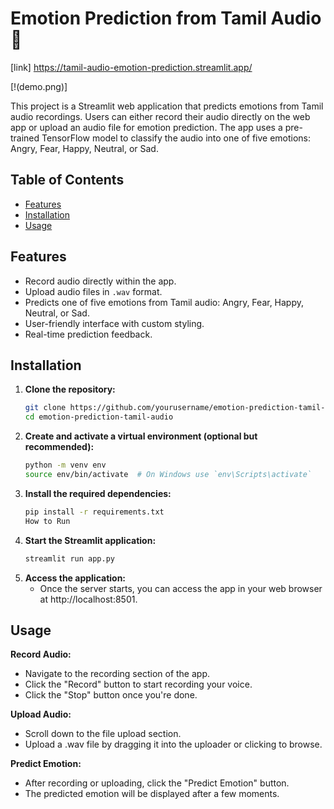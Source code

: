 # Emotion Prediction from Tamil Audio 🎵

[link] https://tamil-audio-emotion-prediction.streamlit.app/

[!(demo.png)]

This project is a Streamlit web application that predicts emotions from Tamil audio recordings. Users can either record their audio directly on the web app or upload an audio file for emotion prediction. The app uses a pre-trained TensorFlow model to classify the audio into one of five emotions: Angry, Fear, Happy, Neutral, or Sad.

## Table of Contents
- [Features](#features)
- [Installation](#installation)
- [Usage](#usage)

## Features
- Record audio directly within the app.
- Upload audio files in `.wav` format.
- Predicts one of five emotions from Tamil audio: Angry, Fear, Happy, Neutral, or Sad.
- User-friendly interface with custom styling.
- Real-time prediction feedback.

## Installation

1. **Clone the repository:**
   ```bash
   git clone https://github.com/yourusername/emotion-prediction-tamil-audio.git
   cd emotion-prediction-tamil-audio
2. **Create and activate a virtual environment (optional but recommended):**
    ```bash
    python -m venv env
    source env/bin/activate  # On Windows use `env\Scripts\activate`
3. **Install the required dependencies:**
    ```bash
    pip install -r requirements.txt
    How to Run
4. **Start the Streamlit application:**
    ```bash
    streamlit run app.py
5. **Access the application:**
   - Once the server starts, you can access the app in your web browser at http://localhost:8501.

## Usage
**Record Audio:**

- Navigate to the recording section of the app.
- Click the "Record" button to start recording your voice.
- Click the "Stop" button once you're done.

**Upload Audio:**

- Scroll down to the file upload section.
- Upload a .wav file by dragging it into the uploader or clicking to browse.

**Predict Emotion:**

- After recording or uploading, click the "Predict Emotion" button.
- The predicted emotion will be displayed after a few moments.

